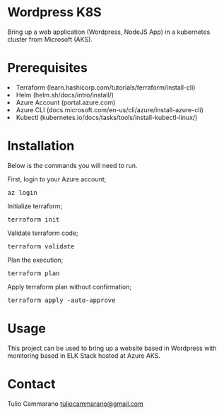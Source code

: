 # Wordpress K8S
Bring up a web application (Wordpress, NodeJS App) in a kubernetes cluster from Microsoft (AKS).

# Prerequisites
<li>Terraform (learn.hashicorp.com/tutorials/terraform/install-cli)</li>
<li>Helm (helm.sh/docs/intro/install/)</li>
<li>Azure Account (portal.azure.com)</li>
<li>Azure CLI (docs.microsoft.com/en-us/cli/azure/install-azure-cli)</li>
<li>Kubectl (kubernetes.io/docs/tasks/tools/install-kubectl-linux/)</li>

# Installation
Below is the commands you will need to run.

First, login to your Azure account;
<pre>az login</pre>

Initialize terraform;
<pre>terraform init</pre>

Validate terraform code;
<pre>terraform validate</pre>

Plan the execution;
<pre>terraform plan</pre>

Apply terraform plan without confirmation;
<pre>terraform apply -auto-approve</pre>

# Usage
This project can be used to bring up a website based in Wordpress with monitoring based in ELK Stack hosted at Azure AKS.

# Contact

Tulio Cammarano tuliocammarano@gmail.com
